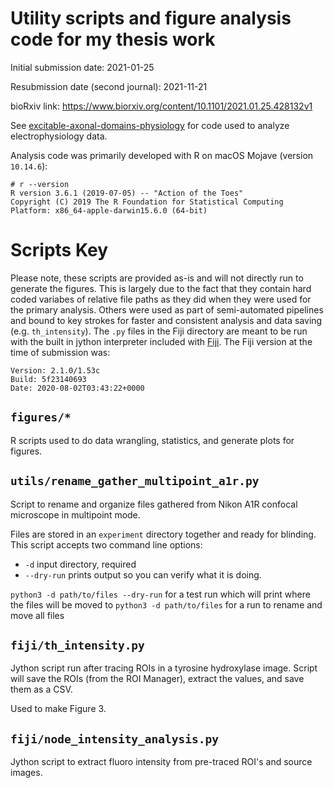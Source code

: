 # Utility scripts and figure analysis code for my thesis work

Initial submission date: 2021-01-25 

Resubmission date (second journal): 2021-11-21

bioRxiv link: https://www.biorxiv.org/content/10.1101/2021.01.25.428132v1

See [excitable-axonal-domains-physiology](https://github.com/nkicg6/excitable-axonal-domains-physiology) for code used to analyze electrophysiology data. 

Analysis code was primarily developed with R on macOS Mojave (version `10.14.6`):

```
# r --version
R version 3.6.1 (2019-07-05) -- "Action of the Toes"
Copyright (C) 2019 The R Foundation for Statistical Computing
Platform: x86_64-apple-darwin15.6.0 (64-bit)
```

# Scripts Key

Please note, these scripts are provided as-is and will not directly run to generate the figures. This is largely due to the fact that they contain hard coded variabes of relative file paths as they did when they were used for the primary analysis. Others were used as part of semi-automated pipelines and bound to key strokes for faster and consistent analysis and data saving (e.g. `th_intensity`). The `.py` files in the Fiji directory are meant to be run with the built in jython interpreter included with [Fiji](https://fiji.sc). The Fiji version at the time of submission was: 

```
Version: 2.1.0/1.53c
Build: 5f23140693
Date: 2020-08-02T03:43:22+0000
```
## `figures/*`

R scripts used to do data wrangling, statistics, and generate plots for figures. 

## `utils/rename_gather_multipoint_a1r.py`

Script to rename and organize files gathered from Nikon A1R confocal microscope in multipoint mode. 

Files are stored in an `experiment` directory together and ready for blinding. This script accepts two command line options:
- `-d` input directory, required
- `--dry-run` prints output so you can verify what it is doing. 

`python3 -d path/to/files --dry-run` for a test run which will print where the files will be moved to
`python3 -d path/to/files` for a run to rename and move all files

## `fiji/th_intensity.py`

Jython script run after tracing ROIs in a tyrosine hydroxylase image. Script will save the ROIs (from the ROI Manager), extract the values, and save them as a CSV. 

Used to make Figure 3. 

## `fiji/node_intensity_analysis.py`

Jython script to extract fluoro intensity from pre-traced ROI's and source images. 


